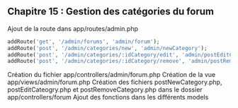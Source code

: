 ## Chapitre 15 : Gestion des catégories du forum

Ajout de la route dans app/routes/admin.php
```php
addRoute('get', '/admin/forums', 'admin/forum');
addRoute('post', '/admin/categories/new', 'admin/newCategory');
addRoute('post', '/admin/categories/:idCategory/edit', 'admin/postEditCategory');
addRoute('post', '/admin/categories/:idCategory/remove', 'admin/postRemoveCategory');
```

Création du fichier app/controllers/admin/forum.php
Création de la vue app/views/admin/forum.php
Création des fichiers postNewCategory.php, postEditCateogry.php et postRemoveCategory.php dans le dossier app/controllers/forum
Ajout des fonctions dans les différents models
